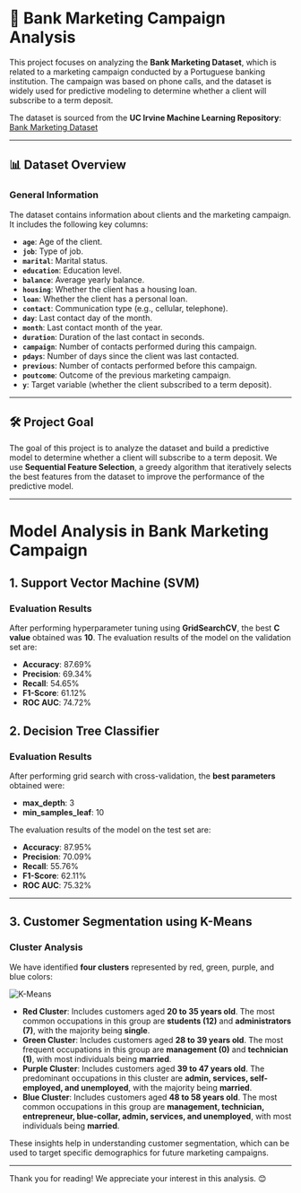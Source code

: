 # 🏦 Bank Marketing Campaign Analysis

This project focuses on analyzing the **Bank Marketing Dataset**, which is related to a marketing campaign conducted by a Portuguese banking institution. The campaign was based on phone calls, and the dataset is widely used for predictive modeling to determine whether a client will subscribe to a term deposit.

The dataset is sourced from the **UC Irvine Machine Learning Repository**:  
[Bank Marketing Dataset](https://archive.ics.uci.edu/dataset/222/bank+marketing)

---

## 📊 Dataset Overview

### General Information
The dataset contains information about clients and the marketing campaign. It includes the following key columns:
- **`age`**: Age of the client.
- **`job`**: Type of job.
- **`marital`**: Marital status.
- **`education`**: Education level.
- **`balance`**: Average yearly balance.
- **`housing`**: Whether the client has a housing loan.
- **`loan`**: Whether the client has a personal loan.
- **`contact`**: Communication type (e.g., cellular, telephone).
- **`day`**: Last contact day of the month.
- **`month`**: Last contact month of the year.
- **`duration`**: Duration of the last contact in seconds.
- **`campaign`**: Number of contacts performed during this campaign.
- **`pdays`**: Number of days since the client was last contacted.
- **`previous`**: Number of contacts performed before this campaign.
- **`poutcome`**: Outcome of the previous marketing campaign.
- **`y`**: Target variable (whether the client subscribed to a term deposit).

---

## 🛠️ Project Goal

The goal of this project is to analyze the dataset and build a predictive model to determine whether a client will subscribe to a term deposit. We use **Sequential Feature Selection**, a greedy algorithm that iteratively selects the best features from the dataset to improve the performance of the predictive model.

---

# Model Analysis in Bank Marketing Campaign

## 1. Support Vector Machine (SVM)

### **Evaluation Results**
After performing hyperparameter tuning using **GridSearchCV**, the best **C value** obtained was **10**. The evaluation results of the model on the validation set are:

- **Accuracy**: 87.69%
- **Precision**: 69.34%
- **Recall**: 54.65%
- **F1-Score**: 61.12%
- **ROC AUC**: 74.72%

## 2. Decision Tree Classifier

### **Evaluation Results**
After performing grid search with cross-validation, the **best parameters** obtained were:
- **max_depth**: 3
- **min_samples_leaf**: 10

The evaluation results of the model on the test set are:

- **Accuracy**: 87.95%
- **Precision**: 70.09%
- **Recall**: 55.76%
- **F1-Score**: 62.11%
- **ROC AUC**: 75.32%

---

## 3. Customer Segmentation using K-Means

### **Cluster Analysis**
We have identified **four clusters** represented by red, green, purple, and blue colors:

![K-Means](https://i.imgur.com/your-image-id.png)

- **Red Cluster**: Includes customers aged **20 to 35 years old**. The most common occupations in this group are **students (12)** and **administrators (7)**, with the majority being **single**.
- **Green Cluster**: Includes customers aged **28 to 39 years old**. The most frequent occupations in this group are **management (0)** and **technician (1)**, with most individuals being **married**.
- **Purple Cluster**: Includes customers aged **39 to 47 years old**. The predominant occupations in this cluster are **admin, services, self-employed, and unemployed**, with the majority being **married**.
- **Blue Cluster**: Includes customers aged **48 to 58 years old**. The most common occupations in this group are **management, technician, entrepreneur, blue-collar, admin, services, and unemployed**, with most individuals being **married**.

These insights help in understanding customer segmentation, which can be used to target specific demographics for future marketing campaigns.

---

Thank you for reading! We appreciate your interest in this analysis. 😊